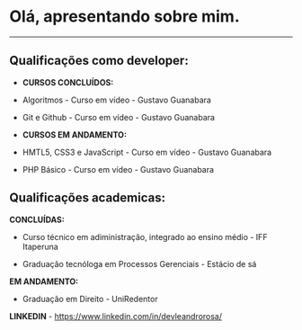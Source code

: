 # **Olá, apresentando sobre mim.** 
___

## Qualificações como developer:


* **CURSOS CONCLUÍDOS:**

* Algoritmos - Curso em vídeo - Gustavo Guanabara

* Git e Github - Curso em vídeo - Gustavo Guanabara 


* **CURSOS EM ANDAMENTO:**

* HMTL5, CSS3 e JavaScript - Curso em vídeo - Gustavo Guanabara

* PHP Básico - Curso em vídeo - Gustavo Guanabara



## Qualificações academicas:

**CONCLUÍDAS:**

* Curso técnico em adiministração, integrado ao ensino médio - IFF Itaperuna

* Graduação tecnóloga em Processos Gerenciais - Estácio de sá


**EM ANDAMENTO:**

* Graduação em Direito - UniRedentor



**LINKEDIN** - https://www.linkedin.com/in/devleandrorosa/
